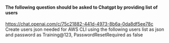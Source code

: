 #### The following question should be asked to Chatgpt by providing list of users
https://chat.openai.com/c/75c21882-441d-4973-8b6a-0da8df5ee78c
Create users json needed for AWS CLI using the following users list as json and password as Training@123, PasswordResetRequired as false 
